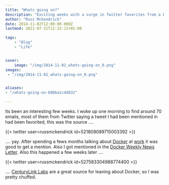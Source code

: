 ```yaml
---
title: "Whats going on?"
description: "Exciting weeks with a surge in Twitter favorites from a Docker-related tweet and mentions in Docker Weekly News and by CenturyLink Labs."
author: "Russ Mckendrick"
date: 2014-11-02T12:00:00.000Z
lastmod: 2021-07-31T12:32:12+01:00

tags:
    - "Blog"
    - "Life"


cover:
    image: "/img/2014-11-02_whats-going-on_0.png" 
images:
 - "/img/2014-11-02_whats-going-on_0.png"


aliases:
- "/whats-going-on-b08ba1c4d832"

---
```


Its been an interesting few weeks. I woke up one morning to find around 70 emails, most of them from Twitter saying a tweet I had been mentioned in had been favorited, this was the source ….

{{< twitter user=russmckendrick id=521809089715003392 >}}

…. yay. After spending a fews months talking about [Docker](https://docker.com) at [work](https://www.reconnix.com) it was good to get a mention. Also I got mentioned in the [Docker Weekly News Letter](http://go.docker.com/webmail/44082/112029719/09492912a609c13608a6e6b4d354d457). Also this happened a few weeks later ….

{{< twitter user=russmckendrick id=527583304988774400 >}}

…. [CenturyLink Labs](http://www.centurylinklabs.com) are a great source for leaning about Docker, so I was pretty chuffed.
